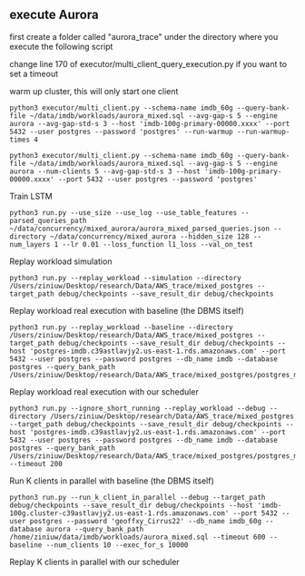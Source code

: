 ## execute Aurora 
first create a folder called "aurora_trace" under the directory where you execute the following script

change line 170 of executor/multi_client_query_execution.py if you want to set a timeout

warm up cluster, this will only start one client 

```angular2html
python3 executor/multi_client.py --schema-name imdb_60g --query-bank-file ~/data/imdb/workloads/aurora_mixed.sql --avg-gap-s 5 --engine aurora --avg-gap-std-s 3 --host 'imdb-100g-primary-00000.xxxx' --port 5432 --user postgres --password 'postgres' --run-warmup --run-warmup-times 4
```

```angular2html
python3 executor/multi_client.py --schema-name imdb_60g --query-bank-file ~/data/imdb/workloads/aurora_mixed.sql --avg-gap-s 5 --engine aurora --num-clients 5 --avg-gap-std-s 3 --host 'imdb-100g-primary-00000.xxxx' --port 5432 --user postgres --password 'postgres'
```

Train LSTM
```angular2html
python3 run.py --use_size --use_log --use_table_features --parsed_queries_path ~/data/concurrency/mixed_aurora/aurora_mixed_parsed_queries.json --directory ~/data/concurrency/mixed_aurora --hidden_size 128 --num_layers 1 --lr 0.01 --loss_function l1_loss --val_on_test
```

Replay workload simulation
```angular2html
python3 run.py --replay_workload --simulation --directory /Users/ziniuw/Desktop/research/Data/AWS_trace/mixed_postgres --target_path debug/checkpoints --save_result_dir debug/checkpoints 
```

Replay workload real execution with baseline (the DBMS itself)
```angular2html
python3 run.py --replay_workload --baseline --directory /Users/ziniuw/Desktop/research/Data/AWS_trace/mixed_postgres --target_path debug/checkpoints --save_result_dir debug/checkpoints --host 'postgres-imdb.c39astlavjy2.us-east-1.rds.amazonaws.com' --port 5432 --user postgres --password postgres --db_name imdb --database postgres --query_bank_path /Users/ziniuw/Desktop/research/Data/AWS_trace/mixed_postgres/postgres_mixed.sql
```

Replay workload real execution with our scheduler
```angular2html
python3 run.py --ignore_short_running --replay_workload --debug --directory /Users/ziniuw/Desktop/research/Data/AWS_trace/mixed_postgres --target_path debug/checkpoints --save_result_dir debug/checkpoints --host 'postgres-imdb.c39astlavjy2.us-east-1.rds.amazonaws.com' --port 5432 --user postgres --password postgres --db_name imdb --database postgres --query_bank_path /Users/ziniuw/Desktop/research/Data/AWS_trace/mixed_postgres/postgres_mixed.sql --timeout 200
```

Run K clients in parallel with baseline (the DBMS itself)
```angular2html
python3 run.py --run_k_client_in_parallel --debug --target_path debug/checkpoints --save_result_dir debug/checkpoints --host 'imdb-100g.cluster-c39astlavjy2.us-east-1.rds.amazonaws.com' --port 5432 --user postgres --password 'geoffxy_Cirrus22' --db_name imdb_60g --database aurora --query_bank_path /home/ziniuw/data/imdb/workloads/aurora_mixed.sql --timeout 600 --baseline --num_clients 10 --exec_for_s 10000
```

Replay K clients in parallel with our scheduler
```angular2html

```


